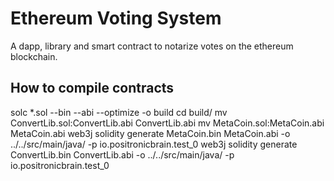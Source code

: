 Ethereum Voting System
======================
A dapp, library and smart contract to notarize votes on the ethereum blockchain.

How to compile contracts
------------------------

   solc *.sol --bin --abi --optimize -o build
   cd build/
   mv ConvertLib.sol\:ConvertLib.abi ConvertLib.abi
   mv MetaCoin.sol\:MetaCoin.abi MetaCoin.abi
   web3j solidity generate MetaCoin.bin MetaCoin.abi -o ../../src/main/java/ -p io.positronicbrain.test_0
   web3j solidity generate ConvertLib.bin ConvertLib.abi -o ../../src/main/java/ -p io.positronicbrain.test_0
  
